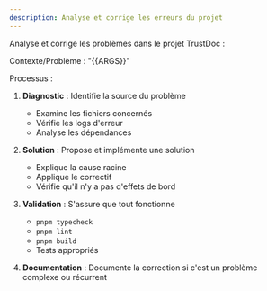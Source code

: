 ```yaml
---
description: Analyse et corrige les erreurs du projet
---
```


Analyse et corrige les problèmes dans le projet TrustDoc :

Contexte/Problème : "{{ARGS}}"

Processus :

1. **Diagnostic** : Identifie la source du problème
   - Examine les fichiers concernés
   - Vérifie les logs d'erreur
   - Analyse les dépendances

2. **Solution** : Propose et implémente une solution
   - Explique la cause racine
   - Applique le correctif
   - Vérifie qu'il n'y a pas d'effets de bord

3. **Validation** : S'assure que tout fonctionne
   - `pnpm typecheck`
   - `pnpm lint`
   - `pnpm build`
   - Tests appropriés

4. **Documentation** : Documente la correction si c'est un problème complexe ou récurrent

